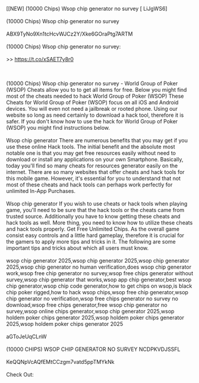 [[NEW] (10000 Chips) Wsop chip generator no survey [ LiJgWS6]
<br>
<br>(10000 Chips) Wsop chip generator no survey
<br>
<br>ABX9TyNo9Xn1tcHcvWJCz2Y/Xke6GOraPtg7ARTM
<br>
<br>(10000 Chips) Wsop chip generator no survey:
<br>
<br> >> https://t.co/xSAET7y8r0

<br>
<br>(10000 Chips) Wsop chip generator no survey - World Group of Poker (WSOP) Cheats allow you to to get all items for free. Below you might find most of the cheats needed to hack World Group of Poker (WSOP) These Cheats for World Group of Poker (WSOP) focus on all iOS and Android devices. You will even not need a jailbreak or rooted phone. Using our website so long as need certainly to download a hack tool, therefore it is safer. If you don't know how to use the hack for World Group of Poker (WSOP) you might find instructions below. 
<br>
<br>Wsop chip generator There are numerous benefits that you may get if you use these online Hack tools. The initial benefit and the absolute most notable one is that you may get free resources easily without need to download or install any applications on your own Smartphone. Basically, today you'll find so many cheats for resources generator easily on the internet. There are so many websites that offer cheats and hack tools for this mobile game. However, it's essential for you to understand that not most of these cheats and hack tools can perhaps work perfectly for unlimited In-App Purchases. 
<br>
<br>Wsop chip generator If you wish to use cheats or hack tools when playing game, you'll need to be sure that the hack tools or the cheats came from trusted source. Additionally you have to know getting these cheats and hack tools as well. More thing, you need to know how to utilize these cheats and hack tools properly. Get Free Unlimited Chips. As the overall game consist easy controls and a little hard gameplay, therefore it is crucial for the gamers to apply more tips and tricks in it. The following are some important tips and tricks about which all users must know. 
<br>
<br>wsop chip generator 2025,wsop chip generator 2025,wsop chip generator 2025,wsop chip generator no human verification,does wsop chip generator work,wsop free chip generator no survey,wsop free chips generator without survey,wsop chip generator that works,wsop app chip generator,best wsop chip generator,wsop chip code generator,how to get chips on wsop,is black chip poker rigged,how to hack wsop chips,wsop free chip generator,wsop chip generator no verification,wsop free chips generator no survey no download,wsop free chips generator,free wsop chip generator no survey,wsop online chips generator,wsop chip generator 2025,wsop holdem poker chips generator 2025,wsop holdem poker chips generator 2025,wsop holdem poker chips generator 2025
<br>
<br>aGToJeUqCLnW
<br>
<br>(10000 CHIPS) WSOP CHIP GENERATOR NO SURVEY NCDPKVDJSSFL
<br>
<br>KeQQNpVcAQfEMtCCzgm7vatd5ppTMYkNk
<br>
<br>Check Out: 

<br>
